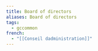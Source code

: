 ```yaml
---
title: Board of directors
aliases: Board of directors
tags:
  - gccommon
french:
  - "[[Conseil dadministration]]"
---
```

